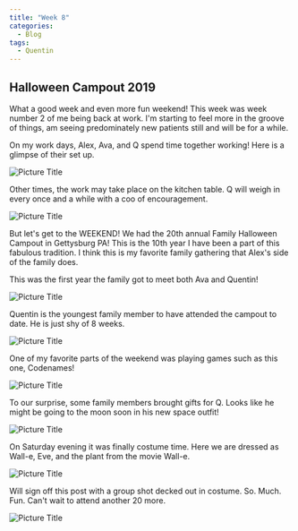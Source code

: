 ```yaml
---
title: "Week 8"
categories:
  - Blog
tags:
  - Quentin
---
```


## Halloween Campout 2019

What a good week and even more fun weekend! This week was week number 2 of me being back at work. I'm starting to feel more in the groove of things, am seeing predominately new patients still and will be for a while.

On my work days, Alex, Ava, and Q spend time together working! Here is a glimpse of their set up.

![Picture Title](/assets/images/alex_q_ava.jpg)

Other times, the work may take place on the kitchen table. Q will weigh in every once and a while with a coo of encouragement.

![Picture Title](/assets/images/alex_q_work.jpg)

But let's get to the WEEKEND! We had the 20th annual Family Halloween Campout in Gettysburg PA! This is the 10th year I have been a part of this fabulous tradition. I think this is my favorite family gathering that Alex's side of the family does.

This was the first year the family got to meet both Ava and Quentin!

![Picture Title](/assets/images/image.jpg)

Quentin is the youngest family member to have attended the campout to date. He is just shy of 8 weeks.

![Picture Title](/assets/images/alex_and_q.jpg)

One of my favorite parts of the weekend was playing games such as this one, Codenames!

![Picture Title](/assets/images/codenames.jpg)

To our surprise, some family members brought gifts for Q. Looks like he might be going to the moon soon in his new space outfit!

![Picture Title](/assets/images/presents.jpg)

On Saturday evening it was finally costume time. Here we are dressed as Wall-e, Eve, and the plant from the movie Wall-e.

![Picture Title](/assets/images/walle.jpg)

Will sign off this post with a group shot decked out in costume. So. Much. Fun. Can't wait to attend another 20 more.

![Picture Title](/assets/images/group.jpg)
